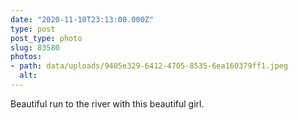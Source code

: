 ```yaml
---
date: "2020-11-10T23:13:00.000Z"
type: post 
post_type: photo
slug: 83580
photos: 
- path: data/uploads/9405e329-6412-4705-8535-6ea160379ff1.jpeg
  alt: 
---
```

Beautiful run to the river with this beautiful girl. 
